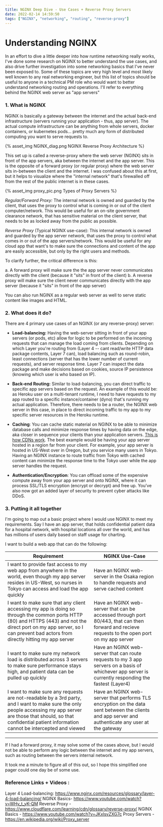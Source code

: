 ```yaml
---
title: NGINX Deep Dive - Use Cases + Reverse Proxy Servers
date: 2022-02-14 14:59:50
tags: ["NGINX", "networking", "routing", "reverse-proxy"]
---
```


# Understanding NGINX

In an effort to dive a little deeper into how runtime networking really works, I've done some research on NGINX to better understand the use cases, and also drive further investigation into some networking basics that I've never been exposed to. Some of these topics are very high level and most likely well known to any real networking engineer, but this list of topics should be useful to anyone in a technical PM role who would want to better understand networking routing and operations. I'll refer to everything behind the NGINX web server as "app servers"

### 1. What is NGINX

NGINX is basically a gateway between the internet and the actual back-end infrastructure (servers running your application - thus, app server). The actual compute infrastructure can be anything from whole servers, docker containers, or kubernetes pods... pretty much any form of distributed computing you want to serve requests to.

{% asset_img NGINX_diag.png NGINX Reverse Proxy Architecture  %}

This set up is called a reverse-proxy where the web server (NGINX) sits in front of the app servers, aka between the internet and the app server. This is the opposite of a forward proxy (or regular proxy) where the web server sits in-between the client and the internet. I was confused about this at first, but it helps to visualize where the "internal network" that's firewalled off from the rest of the public internet is in these cases.

{% asset_img proxy_pic.png Types of Proxy Servers %}

_Regular/Forward Proxy:_ The internal network is owned and guarded by the client, that uses the proxy to control what is coming in or out of the client computer/network. This would be useful for an on-site government clearance network, that has sensitive material on the client server, that needs to be as locked away from the public as possible.

_Reverse Proxy_ (Typical NGINX use-case): This internal network is owned and guarded by the app server network, that uses the proxy to control what comes in or out of the app servers/network. This would be useful for any cloud app that want's to make sure the connections and content of the app are easily accessible, but only by the right users and methods.

To clarify further, the critical difference is this:

a. A forward proxy will make sure the the app server never communicates directly with the client (because it "sits" in front of the client)
b. A reverse proxy will make sure the client never communicates directly with the app server (because it "sits" in front of the app server)

You can also run NGINX as a regular web server as well to serve static content like images and HTML.

### 2. What does it do?

There are 4 primary use cases of an NGINX (or any reverse-proxy) server:

- **Load-balancing:** Having the web-server sitting in front of your app servers (or pods, etc) allow for logic to be performed on the incoming requests that can manage the load coming from clients. Depending on which Layer you're routing from (Layer 4 -- cant read/write HTTP data package contents, Layer 7 can), load balancing such as round-robin, least connections (server that has the lower number of current requests), and server response time. Layer 7 can inspect the data package and make decisions based on cookies, source IP persistence (knowing which user is who based on IP).

- **Back-end Routing:** Similar to load-balancing, you can direct traffic to specific app servers based on the request. An example of this would be: as Heroku user on a multi-tenant runtime, I need to have requests to my app routed to a specific instance/container (dyno) that's running my actual application. Therefore, there needs to be a router, the NGINX web server in this case, in place to direct incoming traffic to my app to my specific server resources in the Heroku runtime.

- **Caching**: You can cache static material on NGINX to be able to minimize database calls and minimize response times by having data on the edge, aka closer in sequence your clients than your application servers. [This is how CDNs work](https://www.cloudflare.com/learning/cdn/what-is-a-cdn/). The best example would be having your app server hosted in a region far from your client. For example, your app server is hosted in US-West over in Oregon, but you service many users in Tokyo. Having an NGINX instance to route traffic from Tokyo with cached content can minimize the response time to the Tokyo user while the app server handles the request.

- **Authentication/Encryption**: You can offload some of the expensive compute away from your app server and onto NGINX, where it can process SSL/TLS encryption (encrypt or decrypt) and free up. You've also now got an added layer of security to prevent cyber attacks like DDoS.

### 3. Putting it all together

I'm going to map out a basic project where I would use NGINX to meet my requirements. Say I have an app server, that holds confidential patient data for a hospital network, with hospital locations all over the world, and has has millions of users daily based on staff usage for charting.

I want to build a web app that can do the following:

| Requirement                                                                                                                                                                                                                        | NGINX Use-Case                                                                                                                                       |
| ---------------------------------------------------------------------------------------------------------------------------------------------------------------------------------------------------------------------------------- | ---------------------------------------------------------------------------------------------------------------------------------------------------- |
| I want to provide fast access to my web app from anywhere in the world, even though my app server resides in US-West, so nurses in Tokyo can access and load the app quickly                                                       | Have an NGINX web-server in the Osaka region to handle requests and serve cached content                                                             |
| I want to make sure that any client accessing my app is doing so through the common ports HTTP (80) and HTTPS (443) and not the direct port on my app server, so I can prevent bad actors from directly hitting my app server      | Have an NGINX web-server that can be accessed through port 80/443, that can then forward and recieve requests to the open port on my app server      |
| I want to make sure my network load is distributed across 3 servers to make sure performance stays high, and patient data can be pulled up quickly                                                                                 | Have an NGINX web-server that can route requests to my 3 app servers on a basis of whichever app server is currently responding the fastest (Layer4) |
| I want to make sure any requests are not-readable by a 3rd party, and I want to make sure the only people accessing my app server are those that should, so that confidential patient information cannot be intercepted and viewed | Have an NGINX web-server that performs TLS encryption on the data sent between the clients and app server and authenticate any user at the gateway   |

---

If I had a forward proxy, it may solve some of the cases above, but I would not be able to perform any logic between the internet and my app servers, such as routing between the servers internal network.

It took me a minute to figure all of this out, so I hope this simplified one pager could one day be of some use.

### Reference Links + Videos :

Layer 4 Load-balancing: https://www.nginx.com/resources/glossary/layer-4-load-balancing/
NGINX Basics- https://www.youtube.com/watch?v=WHv_t_yK-QM
Reverse Proxy - https://www.cloudflare.com/learning/cdn/glossary/reverse-proxy/
NGINX Basics - https://www.youtube.com/watch?v=JKxlsvZXG7c
Proxy Servers - https://en.wikipedia.org/wiki/Proxy_server
